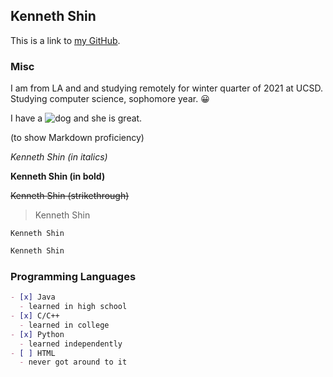 ## Kenneth Shin

This is a link to [my GitHub](https://github.com/kbshin01).

### Misc

I am from LA and and studying remotely for winter quarter of 2021 at UCSD. Studying computer science, sophomore year. :grinning:

I have a ![dog](https://user-images.githubusercontent.com/60720965/103718763-6a20b700-4f7c-11eb-8fd7-6d707341f114.PNG) and she is great.

(to show Markdown proficiency)

*Kenneth Shin (in italics)*

**Kenneth Shin (in bold)**

~~Kenneth Shin (strikethrough)~~

> Kenneth Shin

`Kenneth Shin`

```markdown
Kenneth Shin
```

### Programming Languages

```markdown
- [x] Java
  - learned in high school
- [x] C/C++
  - learned in college
- [x] Python
  - learned independently
- [ ] HTML
  - never got around to it
```
